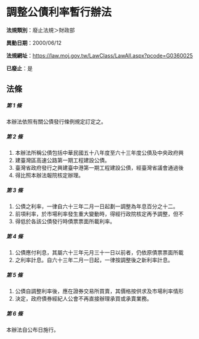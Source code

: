# 調整公債利率暫行辦法

**法規類別**：廢止法規＞財政部

**異動日期**：2000/06/12  

**法規網址**：https://law.moj.gov.tw/LawClass/LawAll.aspx?pcode=G0360025

**已廢止**：是



## 法條
##### 第 1 條
本辦法依照有關公債發行條例規定訂定之。

##### 第 2 條
1. 本辦法所稱公債包括中華民國五十八年度至六十三年度公債及中央政府興
1. 建臺灣區高速公路第一期工程建設公債。
1. 臺灣省政府發行之興建臺中港第一期工程建設公債，經臺灣省議會通過後
1. 得比照本辦法報院核定辦理。

##### 第 3 條
1. 公債之利率，一律自六十三年二月一日起劃一調整為年息百分之十二。
1. 前項利率，於市場利率發生重大變動時，得經行政院核定再予調整，但不
1. 得低於各該公債發行時債票票面所載利率。

##### 第 4 條
1. 公債應付利息，其屬六十三年元月三十一日以前者，仍依原債票票面所載
1. 之利率計息。自六十三年二月一日起，一律按調整後之新利率計息。

##### 第 5 條
1. 公債自調整利率後，應在證券交易所買賣，其價格按供求及市場利率情形
1. 決定，政府債券經紀人公會不再直接辦理承買或承賣業務。

##### 第 6 條
本辦法自公布日施行。


